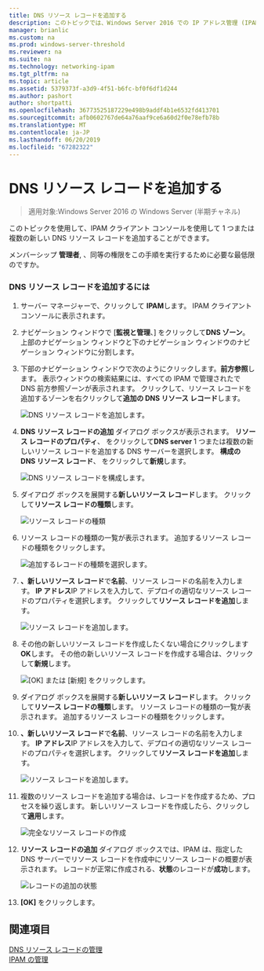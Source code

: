 ```yaml
---
title: DNS リソース レコードを追加する
description: このトピックでは、Windows Server 2016 での IP アドレス管理 (IPAM) の管理ガイドの一部です。
manager: brianlic
ms.custom: na
ms.prod: windows-server-threshold
ms.reviewer: na
ms.suite: na
ms.technology: networking-ipam
ms.tgt_pltfrm: na
ms.topic: article
ms.assetid: 5379373f-a3d9-4f51-b6fc-bf0f6df1d244
ms.author: pashort
author: shortpatti
ms.openlocfilehash: 36773525187229e498b9addf4b1e6532fd413701
ms.sourcegitcommit: afb0602767de64a76aaf9ce6a60d2f0e78efb78b
ms.translationtype: MT
ms.contentlocale: ja-JP
ms.lasthandoff: 06/20/2019
ms.locfileid: "67282322"
---
```

# <a name="add-a-dns-resource-record"></a>DNS リソース レコードを追加する

>適用対象:Windows Server 2016 の Windows Server (半期チャネル)

このトピックを使用して、IPAM クライアント コンソールを使用して 1 つまたは複数の新しい DNS リソース レコードを追加することができます。  
  
メンバーシップ **管理者**, 、同等の権限をこの手順を実行するために必要な最低限のですか。  
  
### <a name="to-add-a-dns-resource-record"></a>DNS リソース レコードを追加するには  
  
1.  サーバー マネージャーで、クリックして  **IPAM**します。 IPAM クライアント コンソールに表示されます。  
  
2.  ナビゲーション ウィンドウで [**監視と管理**、] をクリックして**DNS ゾーン**。  上部のナビゲーション ウィンドウと下のナビゲーション ウィンドウのナビゲーション ウィンドウに分割します。  
  
3.  下部のナビゲーション ウィンドウで次のようにクリックします。**前方参照**します。 表示ウィンドウの検索結果には、すべての IPAM で管理されたで DNS 前方参照ゾーンが表示されます。 クリックして、リソース レコードを追加するゾーンを右クリックして**追加の DNS リソース レコード**します。  
  
    ![DNS リソース レコードを追加します。](../../media/Add-a-DNS-Resource-Record/ipam_DNSrr_01.jpg)
  
4.  **DNS リソース レコードの追加** ダイアログ ボックスが表示されます。 **リソース レコードのプロパティ**、 をクリックして**DNS server** 1 つまたは複数の新しいリソース レコードを追加する DNS サーバーを選択します。 **構成の DNS リソース レコード**、 をクリックして**新規**します。  
  
    ![DNS リソース レコードを構成します。](../../media/Add-a-DNS-Resource-Record/ipam_DNSrr_02.jpg)  
  
5.  ダイアログ ボックスを展開する**新しいリソース レコード**します。 クリックして**リソース レコードの種類**します。  
  
    ![リソース レコードの種類](../../media/Add-a-DNS-Resource-Record/ipam_DNSrr_03.jpg)  
  
6.  リソース レコードの種類の一覧が表示されます。 追加するリソース レコードの種類をクリックします。  
  
    ![追加するレコードの種類を選択します。](../../media/Add-a-DNS-Resource-Record/ipam_DNSrr_04.jpg)  
  
7.  **、新しいリソース レコード**で**名前**、リソース レコードの名前を入力します。 **IP アドレス**IP アドレスを入力して、デプロイの適切なリソース レコードのプロパティを選択します。 クリックして**リソース レコードを追加**します。  
  
    ![リソース レコードを追加します。](../../media/Add-a-DNS-Resource-Record/ipam_DNSrr_06.jpg)  
  
8.  その他の新しいリソース レコードを作成したくない場合にクリックします**OK**します。 その他の新しいリソース レコードを作成する場合は、クリックして**新規**します。  
  
    ![[OK] または [新規] をクリックします。](../../media/Add-a-DNS-Resource-Record/ipam_DNSrr_r2_01.jpg)
  
9. ダイアログ ボックスを展開する**新しいリソース レコード**します。 クリックして**リソース レコードの種類**します。 リソース レコードの種類の一覧が表示されます。 追加するリソース レコードの種類をクリックします。  
  
10. **、新しいリソース レコード**で**名前**、リソース レコードの名前を入力します。 **IP アドレス**IP アドレスを入力して、デプロイの適切なリソース レコードのプロパティを選択します。 クリックして**リソース レコードを追加**します。  
  
    ![リソース レコードを追加します。](../../media/Add-a-DNS-Resource-Record/ipam_DNSrr_r2_02.jpg)  
  
11. 複数のリソース レコードを追加する場合は、レコードを作成するため、プロセスを繰り返します。 新しいリソース レコードを作成したら、クリックして**適用**します。  
  
    ![完全なリソース レコードの作成](../../media/Add-a-DNS-Resource-Record/ipam_DNSrr_r2_03.jpg)  
  
12. **リソース レコードの追加** ダイアログ ボックスでは、IPAM は、指定した DNS サーバーでリソース レコードを作成中にリソース レコードの概要が表示されます。 レコードが正常に作成される、**状態**のレコードが**成功**します。  
  
    ![レコードの追加の状態](../../media/Add-a-DNS-Resource-Record/ipam_DNSrr_r2_04.jpg)  
  
13. **[OK]** をクリックします。  
  
## <a name="see-also"></a>関連項目  
[DNS リソース レコードの管理](DNS-Resource-Record-Management.md)  
[IPAM の管理](Manage-IPAM.md)  
  


